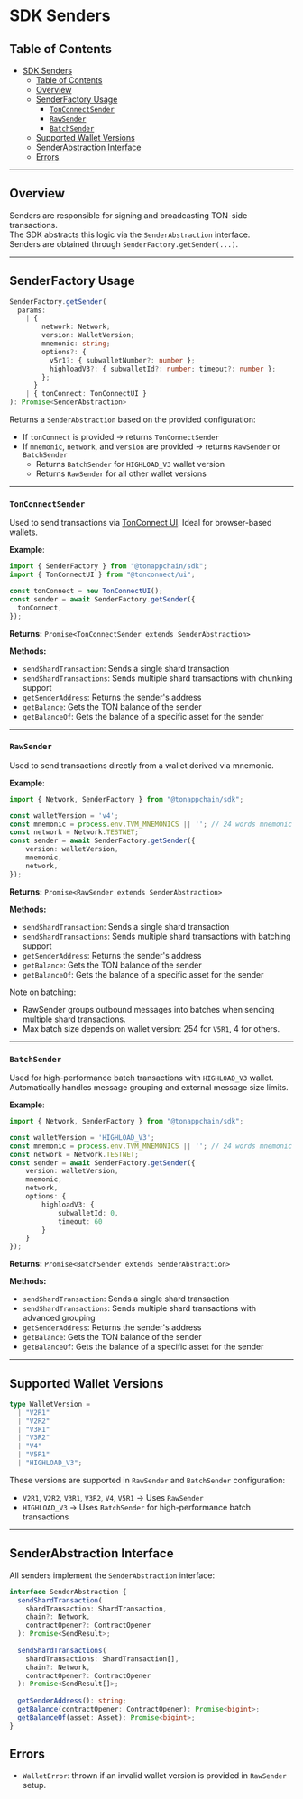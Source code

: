 # SDK Senders

## Table of Contents

- [SDK Senders](#sdk-senders)
  - [Table of Contents](#table-of-contents)
  - [Overview](#overview)
  - [SenderFactory Usage](#senderfactory-usage)
    - [`TonConnectSender`](#tonconnectsender)
    - [`RawSender`](#rawsender)
    - [`BatchSender`](#batchsender)
  - [Supported Wallet Versions](#supported-wallet-versions)
  - [SenderAbstraction Interface](#senderabstraction-interface)
  - [Errors](#errors)

---

## Overview

Senders are responsible for signing and broadcasting TON-side transactions.  
The SDK abstracts this logic via the `SenderAbstraction` interface.  
Senders are obtained through `SenderFactory.getSender(...)`.

---

## SenderFactory Usage

```ts
SenderFactory.getSender(
  params:
    | {
        network: Network;
        version: WalletVersion;
        mnemonic: string;
        options?: {
          v5r1?: { subwalletNumber?: number };
          highloadV3?: { subwalletId?: number; timeout?: number };
        };
      }
    | { tonConnect: TonConnectUI }
): Promise<SenderAbstraction>
```

Returns a `SenderAbstraction` based on the provided configuration:

- If `tonConnect` is provided → returns `TonConnectSender`
- If `mnemonic`, `network`, and `version` are provided → returns `RawSender` or `BatchSender`
  - Returns `BatchSender` for `HIGHLOAD_V3` wallet version
  - Returns `RawSender` for all other wallet versions

---

### `TonConnectSender`

Used to send transactions via [TonConnect UI](https://ton.org/ton-connect). Ideal for browser-based wallets.

**Example**:

```ts
import { SenderFactory } from "@tonappchain/sdk";
import { TonConnectUI } from "@tonconnect/ui";

const tonConnect = new TonConnectUI();
const sender = await SenderFactory.getSender({
  tonConnect,
});
```

**Returns:** `Promise<TonConnectSender extends SenderAbstraction>`

**Methods:**
- `sendShardTransaction`: Sends a single shard transaction
- `sendShardTransactions`: Sends multiple shard transactions with chunking support
- `getSenderAddress`: Returns the sender's address
- `getBalance`: Gets the TON balance of the sender
- `getBalanceOf`: Gets the balance of a specific asset for the sender

---

### `RawSender`

Used to send transactions directly from a wallet derived via mnemonic.

**Example**:

```ts
import { Network, SenderFactory } from "@tonappchain/sdk";

const walletVersion = 'v4';
const mnemonic = process.env.TVM_MNEMONICS || ''; // 24 words mnemonic
const network = Network.TESTNET;
const sender = await SenderFactory.getSender({
    version: walletVersion,
    mnemonic,
    network,
});

```

**Returns:** `Promise<RawSender extends SenderAbstraction>`

**Methods:**
- `sendShardTransaction`: Sends a single shard transaction
- `sendShardTransactions`: Sends multiple shard transactions with batching support
- `getSenderAddress`: Returns the sender's address
- `getBalance`: Gets the TON balance of the sender
- `getBalanceOf`: Gets the balance of a specific asset for the sender

Note on batching:
- RawSender groups outbound messages into batches when sending multiple shard transactions.
- Max batch size depends on wallet version: 254 for `V5R1`, 4 for others.

---

### `BatchSender`

Used for high-performance batch transactions with `HIGHLOAD_V3` wallet. Automatically handles message grouping and external message size limits.

**Example**:

```ts
import { Network, SenderFactory } from "@tonappchain/sdk";

const walletVersion = 'HIGHLOAD_V3';
const mnemonic = process.env.TVM_MNEMONICS || ''; // 24 words mnemonic
const network = Network.TESTNET;
const sender = await SenderFactory.getSender({
    version: walletVersion,
    mnemonic,
    network,
    options: {
        highloadV3: {
            subwalletId: 0,
            timeout: 60
        }
    }
});
```

**Returns:** `Promise<BatchSender extends SenderAbstraction>`

**Methods:**
- `sendShardTransaction`: Sends a single shard transaction
- `sendShardTransactions`: Sends multiple shard transactions with advanced grouping
- `getSenderAddress`: Returns the sender's address
- `getBalance`: Gets the TON balance of the sender
- `getBalanceOf`: Gets the balance of a specific asset for the sender

---

## Supported Wallet Versions

```ts
type WalletVersion =
  | "V2R1"
  | "V2R2"
  | "V3R1"
  | "V3R2"
  | "V4"
  | "V5R1"
  | "HIGHLOAD_V3";
```

These versions are supported in `RawSender` and `BatchSender` configuration:
- `V2R1`, `V2R2`, `V3R1`, `V3R2`, `V4`, `V5R1` → Uses `RawSender`
- `HIGHLOAD_V3` → Uses `BatchSender` for high-performance batch transactions

---

## SenderAbstraction Interface

All senders implement the `SenderAbstraction` interface:

```ts
interface SenderAbstraction {
  sendShardTransaction(
    shardTransaction: ShardTransaction,
    chain?: Network,
    contractOpener?: ContractOpener
  ): Promise<SendResult>;
  
  sendShardTransactions(
    shardTransactions: ShardTransaction[],
    chain?: Network,
    contractOpener?: ContractOpener
  ): Promise<SendResult[]>;
  
  getSenderAddress(): string;
  getBalance(contractOpener: ContractOpener): Promise<bigint>;
  getBalanceOf(asset: Asset): Promise<bigint>;
}
```

## Errors

- `WalletError`: thrown if an invalid wallet version is provided in `RawSender` setup.